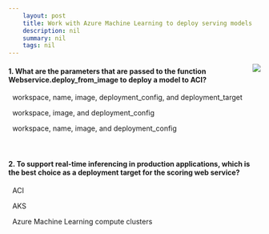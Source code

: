 ```yaml
---
    layout: post
    title: Work with Azure Machine Learning to deploy serving models 
    description: nil
    summary: nil
    tags: nil
---
```



 <a target="_blank" href="https://docs.microsoft.com/en-us/learn/modules/work-with-azure-machine-learning-deploy-serving-models/3-knowledge-check/"><i class="fas fa-external-link-alt"></i> </a>
 <img align="right" src="https://docs.microsoft.com/en-us/learn/achievements/work-with-azure-machine-learning-deploy-serving-models.svg">
####  1. What are the parameters that are passed to the function Webservice.deploy_from_image to deploy a model to ACI?


<i class='far fa-square'></i> &nbsp;&nbsp;workspace, name, image, deployment_config, and deployment_target

<i class='far fa-square'></i> &nbsp;&nbsp;workspace, image, and deployment_config

<i class='fas fa-check-square' style='color: Dodgerblue;'></i> &nbsp;&nbsp;workspace, name, image, and deployment_config
<br />
<br />
<br />

####  2. To support real-time inferencing in production applications, which is the best choice as a deployment target for the scoring web service?


<i class='far fa-square'></i> &nbsp;&nbsp;ACI

<i class='fas fa-check-square' style='color: Dodgerblue;'></i> &nbsp;&nbsp;AKS

<i class='far fa-square'></i> &nbsp;&nbsp;Azure Machine Learning compute clusters
<br />
<br />
<br />
